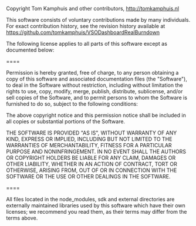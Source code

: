 Copyright Tom Kamphuis and other contributors, http://tomkamphuis.nl

This software consists of voluntary contributions made by many
individuals. For exact contribution history, see the revision history
available at https://github.com/tomkamphuis/VSODashboardRealBurndown

The following license applies to all parts of this software except as
documented below:

====

Permission is hereby granted, free of charge, to any person obtaining
a copy of this software and associated documentation files (the
"Software"), to deal in the Software without restriction, including
without limitation the rights to use, copy, modify, merge, publish,
distribute, sublicense, and/or sell copies of the Software, and to
permit persons to whom the Software is furnished to do so, subject to
the following conditions:

The above copyright notice and this permission notice shall be
included in all copies or substantial portions of the Software.

THE SOFTWARE IS PROVIDED "AS IS", WITHOUT WARRANTY OF ANY KIND,
EXPRESS OR IMPLIED, INCLUDING BUT NOT LIMITED TO THE WARRANTIES OF
MERCHANTABILITY, FITNESS FOR A PARTICULAR PURPOSE AND
NONINFRINGEMENT. IN NO EVENT SHALL THE AUTHORS OR COPYRIGHT HOLDERS BE
LIABLE FOR ANY CLAIM, DAMAGES OR OTHER LIABILITY, WHETHER IN AN ACTION
OF CONTRACT, TORT OR OTHERWISE, ARISING FROM, OUT OF OR IN CONNECTION
WITH THE SOFTWARE OR THE USE OR OTHER DEALINGS IN THE SOFTWARE.

====

All files located in the node_modules, sdk and external directories are
externally maintained libraries used by this software which have their
own licenses; we recommend you read them, as their terms may differ from
the terms above.